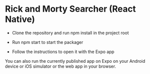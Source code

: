 # Rick and Morty Searcher (React Native)

* Clone the repository and run npm install in the project root

* Run npm start to start the packager

* Follow the instructions to open it with the Expo app

You can also run the currently published app on Expo on your Android device or iOS simulator or the web app in your browser.
